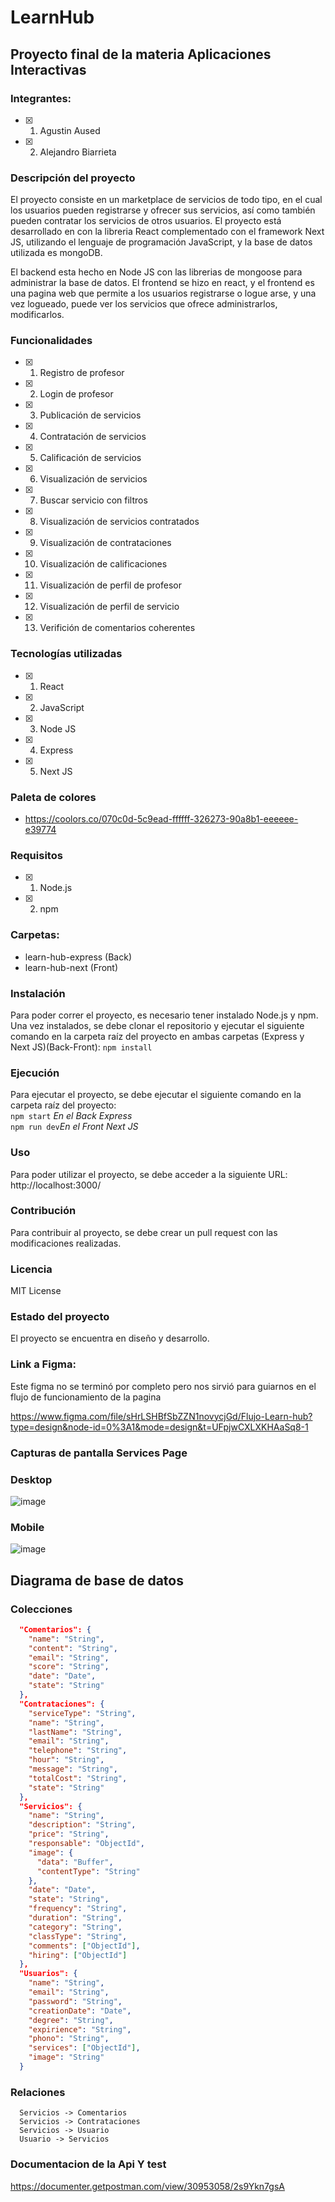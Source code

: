# LearnHub

## Proyecto final de la materia Aplicaciones Interactivas 
### Integrantes:
- [x] 1. Agustin Aused
- [x] 2. Alejandro Biarrieta 

### Descripción del proyecto
El proyecto consiste en un marketplace de servicios de todo tipo, en el cual los usuarios pueden registrarse y ofrecer sus servicios, así como también pueden contratar los servicios de otros usuarios. El proyecto está desarrollado en con la libreria React complementado con el framework Next JS, utilizando el lenguaje de programación JavaScript, y la base de datos utilizada es mongoDB.

El backend esta hecho en Node JS con las librerias de mongoose para administrar la base de datos.
El frontend se hizo en react, y el frontend es una pagina web que permite a los usuarios registrarse o logue
arse, y una vez logueado, puede ver los servicios que ofrece administrarlos, modificarlos.


### Funcionalidades
- [x] 1. Registro de profesor
- [x] 2. Login de profesor
- [x] 3. Publicación de servicios
- [x] 4. Contratación de servicios
- [x] 5. Calificación de servicios
- [x] 6. Visualización de servicios
- [x] 7. Buscar servicio con filtros
- [x] 8. Visualización de servicios contratados
- [x] 9. Visualización de contrataciones
- [x] 10. Visualización de calificaciones
- [x] 11. Visualización de perfil de profesor
- [x] 12. Visualización de perfil de servicio
- [x] 13. Verifición de comentarios coherentes



### Tecnologías utilizadas
- [x] 1. React
- [x] 2. JavaScript
- [x] 3. Node JS
- [x] 4. Express
- [x] 5. Next JS

### Paleta de colores
- https://coolors.co/070c0d-5c9ead-ffffff-326273-90a8b1-eeeeee-e39774

### Requisitos
- [x] 1. Node.js
- [x] 2. npm

### Carpetas:
- learn-hub-express (Back)
- learn-hub-next (Front)
  
### Instalación
Para poder correr el proyecto, es necesario tener instalado Node.js y npm. Una vez instalados, se debe clonar el repositorio y ejecutar el siguiente comando en la carpeta raíz del proyecto en ambas carpetas (Express y Next JS)(Back-Front):
``` npm install ```

### Ejecución   
Para ejecutar el proyecto, se debe ejecutar el siguiente comando en la carpeta raíz del proyecto:  
``` npm start ```  *En el Back Express*  
``` npm run dev ```*En el Front Next JS*

### Uso
Para poder utilizar el proyecto, se debe acceder a la siguiente URL: http://localhost:3000/

### Contribución
Para contribuir al proyecto, se debe crear un pull request con las modificaciones realizadas.

### Licencia
MIT License

### Estado del proyecto
El proyecto se encuentra en diseño y desarrollo.

### Link a Figma:
Este figma no se terminó por completo pero nos sirvió para guiarnos en el flujo de funcionamiento de la pagina

https://www.figma.com/file/sHrLSHBfSbZZN1novycjGd/Flujo-Learn-hub?type=design&node-id=0%3A1&mode=design&t=UFpjwCXLXKHAaSq8-1


### Capturas de pantalla Services Page

### Desktop 

![image](https://github.com/AgustinAused/LearnHub/assets/103573136/9f3e8e6a-921c-46e4-92f9-8d52b1cd09d5)

### Mobile

![image](https://github.com/AgustinAused/LearnHub/assets/103573136/5d775b7a-2650-4269-8fe6-c97bd87f7caf)

## Diagrama de base de datos
### Colecciones
```json
  "Comentarios": {
    "name": "String",
    "content": "String",
    "email": "String",
    "score": "String",
    "date": "Date",
    "state": "String"
  },
  "Contrataciones": {
    "serviceType": "String",
    "name": "String",
    "lastName": "String",
    "email": "String",
    "telephone": "String",
    "hour": "String",
    "message": "String",
    "totalCost": "String",
    "state": "String"
  },
  "Servicios": {
    "name": "String",
    "description": "String",
    "price": "String",
    "responsable": "ObjectId",
    "image": {
      "data": "Buffer",
      "contentType": "String"
    },
    "date": "Date",
    "state": "String",
    "frequency": "String",
    "duration": "String",
    "category": "String",
    "classType": "String",
    "comments": ["ObjectId"],
    "hiring": ["ObjectId"]
  },
  "Usuarios": {
    "name": "String",
    "email": "String",
    "password": "String",
    "creationDate": "Date",
    "degree": "String",
    "expirience": "String",
    "phono": "String",
    "services": ["ObjectId"],
    "image": "String"
  }
```
### Relaciones
      Servicios -> Comentarios
      Servicios -> Contrataciones
      Servicios -> Usuario
      Usuario -> Servicios

### Documentacion de la Api Y test
https://documenter.getpostman.com/view/30953058/2s9Ykn7gsA



